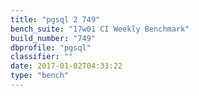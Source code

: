 ```yaml
---
title: "pgsql 2 749"
bench_suite: "17w01 CI Weekly Benchmark"
build_number: "749"
dbprofile: "pgsql"
classifier: ""
date: 2017-01-02T04:33:22
type: "bench"
---
```

